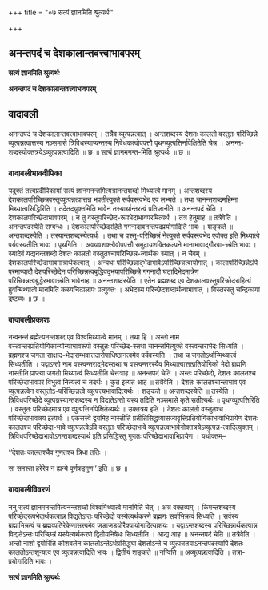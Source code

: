 +++
title = "०७ सत्यं ज्ञानमिति श्रुत्यर्थः"

+++


## अनन्तपदं च देशकालान्तवत्त्वाभावपरम्

**सत्यं ज्ञानमिति श्रुत्यर्थः**

**अनन्तपदं च देशकालान्तवत्त्वाभावपरम्**

## **वादावली**

अनन्तपदं च देशकालान्तवत्त्वाभावपरम् । तत्रैव व्युत्पन्नत्वात् । अन्तशब्दस्य देशतः कालतो वस्तुतः परिच्छिन्ने व्युत्पन्नत्वात्तस्य नञ्समासे त्रिविधस्याप्यन्तस्य निषेधकत्वोपपत्तौ पृथग्व्युत्पत्तिर्नापेक्षितेति चेन्न । अनन्त-शब्दस्योक्तत्रयेऽव्युत्पन्नत्वादिति ॥ छ ॥ सत्यं ज्ञानमनन्त-मिति श्रुत्यर्थः ॥ छ ॥

### **वादावलीभावदीपिका**

यदुक्तं तत्त्वप्रदीपिकायां सत्यं ज्ञानमनन्तमित्यत्रानन्तशब्दो मिथ्यात्वे मानम् । अन्तशब्दस्य देशकालपरिच्छिन्नवस्तुव्युत्पन्नत्वात्तन्न भवतीत्युक्ते सर्ववस्त्वभेद एव लभ्यते । तथा चानन्तशब्दमहिम्ना मिथ्यात्वसिद्धिरिति । तदेतदयुक्तमिति भावेन तस्यार्थान्तरत्वं प्रतिजानीते ॥ अनन्तपदं चेति । देशकालपरिच्छेदाभावपरम् । न तु वस्तुपरिच्छेद-रूपभेदाभावपरमित्यर्थः । तत्र हेतुमाह ॥ तत्रैवेति । अनन्तपदस्येति सम्बन्धः । देशकालपरिच्छेदरहिते गगनादावनन्तपदप्रयोगादिति भावः । शङ्कते ॥ अन्तशब्दस्येति । तस्यान्तशब्दस्येत्यर्थः । तथा च वस्तु-परिच्छिन्नं नेत्युक्ते सर्ववस्त्वभेद एवोक्त इति मिथ्यात्वे पर्यवस्यतीति भावः ॥ पृथगिति । अवयवशक्त्यैवोपपत्तौ समुदायशक्तिकल्पने मानाभावाद्गौरवा-च्चेति भावः । स्यादेवं यद्यनन्तशब्दो देशतः कालतो वस्तुतश्चापरिच्छिन्न-त्वार्थकः स्यात् । न चैवम् । देशकालपरिच्छेदाभावमात्रार्थकत्वात् । अन्यथा परिच्छिन्नाद्भेदाभावेऽपरिच्छिन्नत्वायोगात् । कालापरिच्छिन्नेऽपि परमाण्वादौ देशपरिच्छेदेन परिच्छिन्नत्वबुद्धिवदुभयापरिच्छिन्ने गगनादौ घटादिभेदमात्रेण परिच्छिन्नत्वबुद्धेरभावाच्चेति भावेनाह ॥ अनन्तशब्दस्येति । एतेन ब्रह्मशब्द एव देशकालवस्तुपरिच्छेदराहित्यं ब्रुवन्मिथ्यात्वे मानमिति कस्यचित्प्रलापः प्रत्युक्तः । अभेदस्य परिच्छेदशब्दार्थत्वाभावात् । विस्तरस्तु चन्द्रिकायां द्रष्टव्यः ॥ छ ॥

### **वादावलीप्रकाशः**

नन्वनन्तं ब्रह्मेत्यनन्तशब्द एव विश्वमिथ्यात्वे मानम् । तथा हि । अन्तो नाम वस्त्वन्तरप्रतियोगिकान्योन्याभावरूपो वस्तुतः परिच्छेद-स्तथा चानन्तमित्युक्ते वस्त्वन्तराभेदः सिध्यति । ब्रह्मणश्च जगता साक्षाद-भेदासम्भवात्तदारोपाधिष्ठानत्वमेव पर्यवस्यति । तथा च जगतोऽर्थान्मिथ्यात्वं सिध्यतीति । यद्वाऽन्तो नाम वस्त्वन्तराद्भेदस्तथा च वस्त्वन्तरस्यैव मिथ्यात्वात्तत्प्रतियोगिको भेदो ब्रह्मणि नास्तीति प्राप्त्या जगतो मिथ्यात्वं सिध्यतीति चेत्तत्राह ॥ अनन्तपदं चेति । अन्तः परिच्छेदो, देशतः कालतश्च परिच्छेदाभावपरं विभुत्वं नित्यत्वं च तदर्थः । कुत इत्यत आह ॥ तत्रैवेति । देशतः कालतश्चान्ताभाव एव व्युत्पन्नत्वेन वस्तुतोऽ-परिच्छिन्नत्वे व्युत्पत्त्यभावादित्यर्थः । शङ्कते ॥ अन्तशब्दस्येति ॥ तस्येति । त्रिविधपरिच्छेदे व्युत्पन्नस्यान्तशब्दस्य न विद्यतेऽन्तो यस्य तदिति नञ्समासे कृते सतीत्यर्थः ॥ पृथग्व्युत्पत्तिरिति । वस्तुतः परिच्छेदमात्र एव व्युत्पत्तिर्नापेक्षितेत्यर्थः ॥ उक्तत्रय इति । देशतः कालतो वस्तुतश्च परिच्छेदाभावत्रय इत्यर्थः । एकसत्त्वे द्वयमिह नास्तीति प्रतीतिसिद्धव्यासज्यवृत्तिप्रतियोगिकाभावाभिप्रायेण देशतः कालतश्च परिच्छेदा-भावे व्युत्पन्नत्वेऽपि वस्तुतः परिच्छेदाभावे व्युत्पन्नत्वाभावेनोक्तत्रयेऽव्युत्पन्न-त्वादित्युक्तम् । त्रिविधपरिच्छेदाभावोऽनन्तशब्दस्यार्थ इति प्रसिद्धिस्तु गुणतः परिच्छेदाभावाभिप्रायेण । यथोक्तम्–

‘‘देशतः कालतश्चैव गुणतश्च त्रिधा ततिः ।

सा समस्ता हरेरेव न ह्यन्ये पूर्णषड्गुण’’ इति ॥ छ ॥

### **वादावलीविवरणं**

ननु सत्यं ज्ञानमनन्तमित्यनन्तशब्दो विश्वमिथ्यात्वे मानमिति चेत् । अत्र वक्तव्यम् । किमन्तशब्दस्य परिच्छेदरूपभेदार्थकत्वान्न विद्यतेऽन्तः परिच्छेदो यस्येत्यर्थकरणे ब्रह्मणः सर्वाभिन्नत्वं सिध्यति । सर्वस्य ब्रह्माभिन्नत्वं च ब्रह्मव्यतिरेकेणासत्त्वमेव जडाजडयोरैक्यायोगादित्याशयः । यद्वाऽन्तशब्दस्य परिच्छिन्नार्थकत्वान्न विद्यतेऽन्तः परिच्छिन्नं यस्येत्यर्थकरणे द्वितीयनिषेधः सिध्यतीति । आद्य आह ॥ अनन्तपदं चेति ॥ तत्रैवेति । अन्तो नाशो द्वयोरिति कोशबलेन कालतोऽन्तेऽर्थप्रसिद्ध्या देशतोऽन्ते च व्युत्पन्नतयाऽनन्तपदस्यापि देशतः कालतोऽन्तशून्यत्व एव व्युत्पन्नत्वादिति भावः । द्वितीयं शङ्कते ॥ नन्विति ॥ अव्युत्पन्नत्वादिति । तत्रा-प्रयोगादिति भावः ।

**सत्यं ज्ञानमिति श्रुत्यर्थः**

